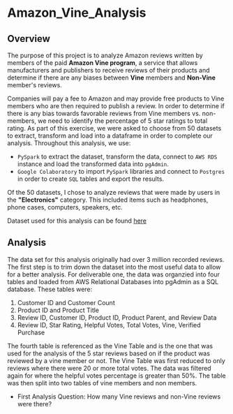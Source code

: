 # Amazon_Vine_Analysis

## Overview

The purpose of this project is to analyze Amazon reviews written by members of the paid **Amazon Vine program**, a service that allows manufacturers and publishers to receive reviews of their products and determine if there are any biases between **Vine** members and **Non-Vine** member's reviews. 

Companies will pay a fee to Amazon and may provide free products to Vine members who are then required to publish a review. In order to determine if there is any bias towards favorable reviews from Vine members vs. non-members, we need to identify the percentage of 5 star ratings to total rating. As part of this exercise, we were asked to choose from 50 datasets to extract, transform and load into a dataframe in order to complete our analysis. Throughout this analysis, we use:

* `PySpark` to extract the dataset, transform the data, connect to `AWS RDS` instance and load the transformed data into `pgAdmin`.
* `Google Colaboratory` to import `PySpark` libraries and connect to `Postgres` in order to create `SQL` tables and export the results. 

Of the 50 datasets, I chose to analyze reviews that were made by users in the **"Electronics"** category. This included items such as headphones, phone cases, computers, speakers, etc.

Dataset used for this analysis can be found [here](https://s3.amazonaws.com/amazon-reviews-pds/tsv/amazon_reviews_us_Electronics_v1_00.tsv.gz)

## Analysis

The data set for this analysis originally had over 3 million recorded reviews. The first step is to trim down the dataset into the most useful data to allow for a better analysis. For deliverable one, the data was organzied into four tables and loaded from AWS Relational Databases into pgAdmin as a SQL database. These tables were:

1. Customer ID and Customer Count
2. Product ID and Product Title
3. Review ID, Customer ID, Product ID, Product Parent, and Review Data
4. Review ID, Star Rating, Helpful Votes, Total Votes, Vine, Verified Purchase

The fourth table is referenced as the Vine Table and is the one that was used for the analysis of the 5 star reviews based on if the product was reviewed by a vine member or not. The Vine Table was first reduced to only reviews where there were 20 or more total votes. The data was filtered again for where the helpful votes percentage is greater than 50%. The table was then split into two tables of vine members and non members.

* First Analysis Question: How many Vine reviews and non-Vine reviews were there?
